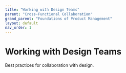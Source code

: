 ```yaml
---
title: "Working with Design Teams"
parent: "Cross-Functional Collaboration"
grand_parent: "Foundations of Product Management"
layout: default
nav_order: 1
---
```


# Working with Design Teams

Best practices for collaboration with design.
